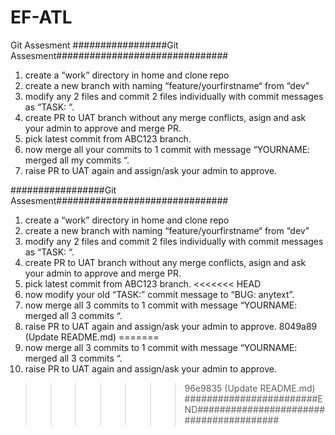 # EF-ATL

Git Assesment
#################Git Assesment###############################

1. create a “work” directory in home and clone repo
2. create a new branch with naming “feature/yourfirstname“ from “dev”
3. modify any 2 files and commit 2 files individually with commit messages as “TASK: “.
4. create PR to UAT branch without any merge conflicts, asign and ask your admin to approve and merge PR.
5. pick latest commit from ABC123 branch.
6. now merge all your commits to 1 commit with message “YOURNAME: merged all my commits “.
7. raise PR to UAT again and assign/ask your admin to approve. 



#################Git Assesment###############################
1. create a “work” directory in home and clone repo 
2. create a new branch with naming “feature/yourfirstname“ from “dev”
3. modify any 2 files and commit 2 files individually with commit messages as “TASK: <anytext>“.
4. create PR to UAT branch without any merge conflicts, asign and ask your admin to approve and merge PR.
5. pick latest commit from ABC123 branch.
<<<<<<< HEAD
6. now modify your old “TASK:” commit message to “BUG: anytext”.
7. now merge all 3 commits to 1 commit with message “YOURNAME: merged all 3 commits “.
8. raise PR to UAT again and assign/ask your admin to approve.
 8049a89 (Update README.md)
=======
6. now merge all 3 commits to 1 commit with message “YOURNAME: merged all 3 commits “.
7. raise PR to UAT again and assign/ask your admin to approve.
>>>>>>> 96e9835 (Update README.md)
########################END########################################
